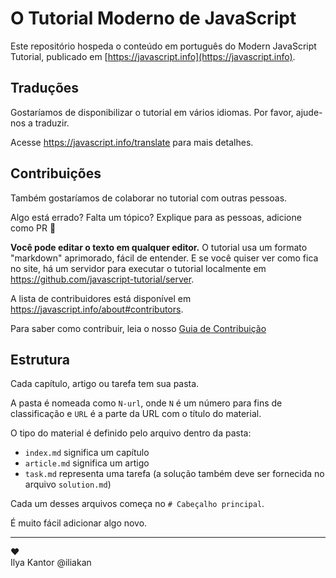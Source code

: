# O Tutorial Moderno de JavaScript

Este repositório hospeda o conteúdo em português do Modern JavaScript Tutorial, publicado em [https://javascript.info](https://javascript.info).

## Traduções

Gostaríamos de disponibilizar o tutorial em vários idiomas. Por favor, ajude-nos a traduzir.

Acesse <https://javascript.info/translate> para mais detalhes.

## Contribuições

Também gostaríamos de colaborar no tutorial com outras pessoas.

Algo está errado? Falta um tópico? Explique para as pessoas, adicione como PR 👏

**Você pode editar o texto em qualquer editor.** O tutorial usa um formato "markdown" aprimorado, fácil de entender. E se você quiser ver como fica no site, há um servidor para executar o tutorial localmente em <https://github.com/javascript-tutorial/server>.

A lista de contribuidores está disponível em <https://javascript.info/about#contributors>.

Para saber como contribuir, leia o nosso [Guia de Contribuição](/CONTRIBUTING.md)

## Estrutura

Cada capítulo, artigo ou tarefa tem sua pasta.

A pasta é nomeada como `N-url`, onde `N` é um número para fins de classificação e `URL` é a parte da URL com o título do material.

O tipo do material é definido pelo arquivo dentro da pasta:

  - `index.md` significa um capítulo
  - `article.md` significa um artigo
  - `task.md` representa uma tarefa (a solução também deve ser fornecida no arquivo `solution.md`)

Cada um desses arquivos começa no `# Cabeçalho principal`.

É muito fácil adicionar algo novo.

---  
♥  
Ilya Kantor @iliakan
